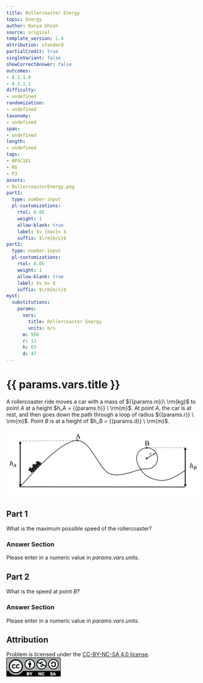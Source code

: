 ```yaml
---
title: Rollercoaster Energy
topic: Energy
author: Ranya Ghosh
source: original
template_version: 1.4
attribution: standard
partialCredit: true
singleVariant: false
showCorrectAnswer: false
outcomes:
- 8.2.1.0
- 8.2.1.1
difficulty:
- undefined
randomization:
- undefined
taxonomy:
- undefined
span:
- undefined
length:
- undefined
tags:
- APSC181
- RG
- PJ
assets:
- RollercoasterEnergy.png
part1:
  type: number-input
  pl-customizations:
    rtol: 0.05
    weight: 1
    allow-blank: true
    label: $v_{max}= $
    suffix: $\rm{m/s}$
part2:
  type: number-input
  pl-customizations:
    rtol: 0.05
    weight: 1
    allow-blank: true
    label: $v_b= $
    suffix: $\rm{m/s}$
myst:
  substitutions:
    params:
      vars:
        title: Rollercoaster Energy
        units: m/s
      m: 956
      r: 13
      h: 63
      d: 47
---
```

# {{ params.vars.title }}
A rollercoaster ride moves a car with a mass of ${{params.m}}\ \rm{kg}$ to point $A$ at a height $h_A = {{params.h}} \ \rm{m}$. At point $A$, the car is at rest, and then goes down the path through a loop of radius ${{params.r}} \ \rm{m}$. Point $B$ is at a height of $h_B = {{params.d}} \ \rm{m}$.

<img src="RollercoasterEnergy.png" width=700 alt="A rollercoaster track with max height h and a loop with height d." >

## Part 1

What is the maximum possible speed of the rollercoaster?

### Answer Section

Please enter in a numeric value in ${{ params.vars.units }}$.

## Part 2

What is the speed at point $B$?

### Answer Section

Please enter in a numeric value in ${{ params.vars.units }}$.

## Attribution

Problem is licensed under the [CC-BY-NC-SA 4.0 license](https://creativecommons.org/licenses/by-nc-sa/4.0/).<br> ![The Creative Commons 4.0 license requiring attribution-BY, non-commercial-NC, and share-alike-SA license.](https://raw.githubusercontent.com/firasm/bits/master/by-nc-sa.png)